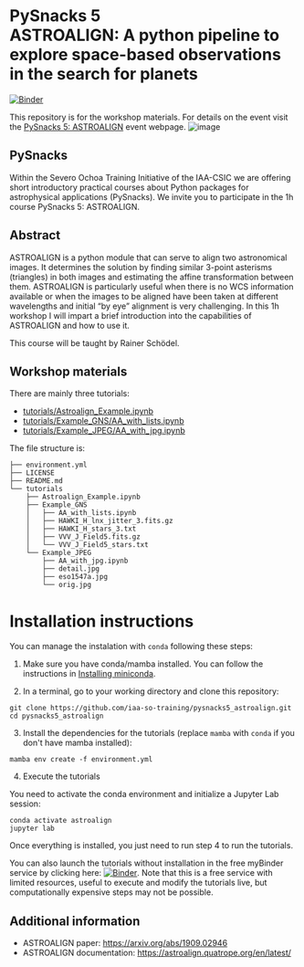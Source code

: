# PySnacks 5<br> ASTROALIGN: A python pipeline to explore space-based observations in the search for planets
[![Binder](https://mybinder.org/badge_logo.svg)](https://mybinder.org/v2/gh/iaa-so-training/pysnacks5_astroalign/HEAD)


This repository is for the workshop materials. For details on the event visit the [PySnacks 5: ASTROALIGN](https://indico.iaa.csic.es/event/8/) event webpage.
![image](https://github.com/iaa-so-training/pysnacks5_astroalign/assets/1053066/da43ad82-77aa-4c8a-9363-40b4a0d43214)

## PySnacks
Within the  Severo Ochoa Training Initiative of the IAA-CSIC we are offering short introductory practical courses about Python packages for astrophysical applications (PySnacks). We invite you to participate in the 1h course PySnacks 5: ASTROALIGN.

 
## Abstract
ASTROALIGN is a python module that can serve to align two astronomical images. It determines the solution  by finding similar 3-point asterisms (triangles) in both images and estimating the affine transformation between them. ASTROALIGN is particularly useful when there is no WCS information available or when the images to be aligned have been taken at different wavelengths and initial “by eye” alignment is very challenging. In this 1h workshop I will impart  a brief  introduction into the capabilities of ASTROALIGN and how to use it.
 
This course will be taught by Rainer Schödel. 

## Workshop materials
There are mainly three tutorials:

- [tutorials/Astroalign_Example.ipynb](tutorials/Astroalign_Example.ipynb)
- [tutorials/Example_GNS/AA_with_lists.ipynb](tutorials/Example_GNS/AA_with_lists.ipynb)
- [tutorials/Example_JPEG/AA_with_jpg.ipynb](tutorials/Example_JPEG/AA_with_jpg.ipynb)

The file structure is:
```
├── environment.yml
├── LICENSE
├── README.md
└── tutorials
    ├── Astroalign_Example.ipynb
    ├── Example_GNS
    │   ├── AA_with_lists.ipynb
    │   ├── HAWKI_H_lnx_jitter_3.fits.gz
    │   ├── HAWKI_H_stars_3.txt
    │   ├── VVV_J_Field5.fits.gz
    │   └── VVV_J_Field5_stars.txt
    └── Example_JPEG
        ├── AA_with_jpg.ipynb
        ├── detail.jpg
        ├── eso1547a.jpg
        └── orig.jpg
```

# Installation instructions
You can manage the instalation with `conda` following these steps:

1. Make sure you have conda/mamba installed. You can follow the instructions in [Installing miniconda](https://droplets-spsrc.readthedocs.io/conda/#installing-miniconda).

2. In a terminal, go to your working directory and clone this repository:

```
git clone https://github.com/iaa-so-training/pysnacks5_astroalign.git
cd pysnacks5_astroalign
```


3. Install the dependencies for the tutorials (replace `mamba` with `conda` if you don't have mamba installed):
```
mamba env create -f environment.yml
```

4. Execute the tutorials

You need to activate the conda environment and initialize a Jupyter Lab session:

```
conda activate astroalign
jupyter lab
```

Once everything is installed, you just need to run step 4 to run the tutorials.

You can also launch the tutorials without installation in the free myBinder service by clicking here: [![Binder](https://mybinder.org/badge_logo.svg)](https://mybinder.org/v2/gh/iaa-so-training/pysnacks5_astroalign/HEAD). Note that this is a free service with limited resources, useful to execute and modify the tutorials live, but computationally expensive steps may not be possible.

## Additional information
 - ASTROALIGN paper: https://arxiv.org/abs/1909.02946
 - ASTROALIGN documentation: https://astroalign.quatrope.org/en/latest/  

